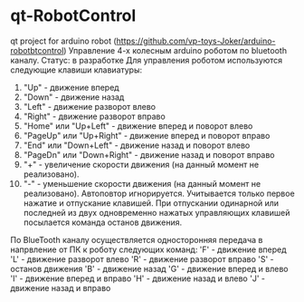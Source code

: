 # qt-RobotControl
qt project for arduino robot (https://github.com/vp-toys-Joker/arduino-robotbtcontrol)
Управление 4-х колесным arduino роботом по bluetooth каналу.
Статус: в разработке
Для управления роботом используются следующие клавиши клавиатуры:
1. "Up" - движение вперед
2. "Down" - движение назад
3. "Left" - движение разворот влево
4. "Right" - движение разворот вправо
5. "Home" или "Up+Left" - движение вперед и поворот влево
6. "PageUp" или "Up+Right" - движение вперед и поворот вправо
7. "End" или "Down+Left" - движение назад и поворот влево
8. "PageDn" или "Down+Right" - движение назад и поворот вправо
9. "+" - увеличение скорости движения (на данный момент не реализовано).
10. "-" - уменьшение скорости движения (на данный момент не реализовано).
Автоповтор игнорируется. Учитывается только первое нажатие и отпускание клавишей.
При отпускании одинарной или последней из двух одновременно нажатых управляющих клавишей посылается команда останов движения.

По BlueTooth каналу осуществляется односторонняя передача в напрвление от ПК к роботу следующих команд:
    'F' - движение вперед
    'L' - движение разворот влево
    'R' - движение разворот вправо
    'S' - останов движения
    'B' - движение назад
    'G' - движение вперед и влево
    'I' - движение вперед и вправо
    'H' - движение назад и влево
    'J' - движение назад и вправо
